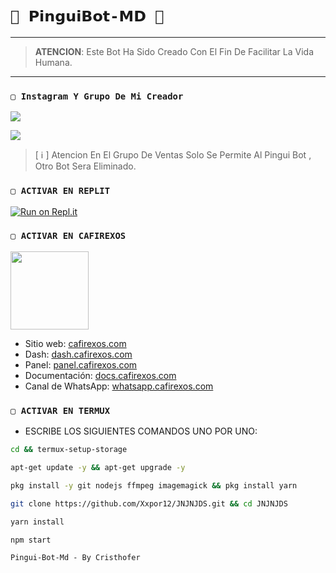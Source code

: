 # `🐧 𝗣𝗶𝗻𝗴𝘂𝗶𝗕𝗼𝘁-𝗠𝗗 🐧` 

------------------
> **ATENCION**: Este Bot Ha Sido Creado Con El Fin De Facilitar La Vida Humana.
------------------

### `▢ Instagram Y Grupo De Mi Creador `

<a href="https://www.instagram.com/cristoferrojasph" target="blank"><img src="https://img.shields.io/badge/Instagram_De_Mi_Creador-25D366?style=for-the-badge&logo=whatsapp&logoColor=white" /></a>

<a href="https://chat.whatsapp.com/IKeeFD8PDaS7rkyG7a12g1" target="blank"><img src="https://img.shields.io/badge/Grupo_De_Ventas_Pingui-25D366?style=for-the-badge&logo=whatsapp&logoColor=white" /></a>

> [ ℹ️ ] Atencion En El Grupo De Ventas Solo Se Permite Al Pingui Bot , Otro Bot Sera Eliminado.

### `▢ ACTIVAR EN REPLIT`

[![Run on Repl.it](https://repl.it/badge/github/Xxpor12/JNJNJDS)](https://repl.it/github/Xxpor12/JNJNJDS) 
  
### `▢ ACTIVAR EN CAFIREXOS`
<a href="https://www.cafirexos.com"><img src="https://grxcwmcwbxwj.objectstorage.sa-saopaulo-1.oci.customer-oci.com/n/grxcwmcwbxwj/b/cafirexos/o/logos%2Flogo_2.png" height="125px"></a>
- Sitio web: [cafirexos.com](https://www.cafirexos.com)
- Dash: [dash.cafirexos.com](https://dash.cafirexos.com)
- Panel: [panel.cafirexos.com](https://panel.cafirexos.com)
- Documentación: [docs.cafirexos.com](https://docs.cafirexos.com)
- Canal de WhatsApp: [whatsapp.cafirexos.com](https://whatsapp.cafirexos.com)

### `▢ ACTIVAR EN TERMUX` 
- ESCRIBE LOS SIGUIENTES COMANDOS UNO POR UNO:
```bash
cd && termux-setup-storage
```

```bash
apt-get update -y && apt-get upgrade -y
```

```bash
pkg install -y git nodejs ffmpeg imagemagick && pkg install yarn 
```

```bash
git clone https://github.com/Xxpor12/JNJNJDS.git && cd JNJNJDS
```

```bash
yarn install
```

```bash
npm start
```

`Pingui-Bot-Md - By Cristhofer`
